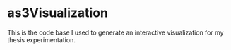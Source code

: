 as3Visualization
================

This is the code base I used to generate an interactive visualization for my thesis experimentation.
